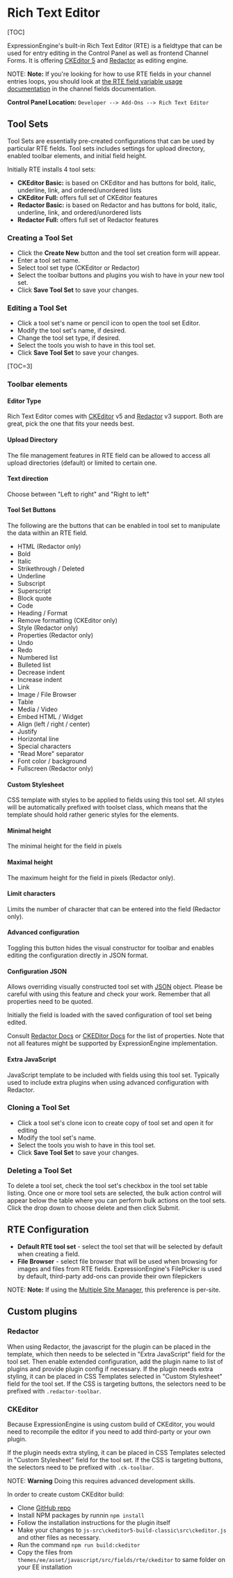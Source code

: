 <!--
    This source file is part of the open source project
    ExpressionEngine User Guide (https://github.com/ExpressionEngine/ExpressionEngine-User-Guide)

    @link      https://expressionengine.com/
    @copyright Copyright (c) 2003-2020, Packet Tide, LLC (https://packettide.com)
    @license   https://expressionengine.com/license Licensed under Apache License, Version 2.0
-->

# Rich Text Editor

[TOC]

ExpressionEngine's built-in Rich Text Editor (RTE) is a fieldtype that can be used for entry editing in the Control Panel as well as frontend Channel Forms. It is offering [CKEditor 5](https://ckeditor.com/ckeditor-5/) and [Redactor](https://imperavi.com/redactor/) as editing engine.

NOTE: **Note:** If you're looking for how to use RTE fields in your channel entries loops, you should look at [the RTE field variable usage documentation](fieldtypes/rte.md) in the channel fields documentation.

**Control Panel Location:** `Developer --> Add-Ons --> Rich Text Editor`

## Tool Sets

Tool Sets are essentially pre-created configurations that can be used by particular RTE fields. Tool sets includes settings for upload directory, enabled toolbar elements, and initial field height.

Initially RTE installs 4 tool sets:
- **CKEditor Basic:** is based on CKEditor and  has buttons for bold, italic, underline, link, and ordered/unordered lists
- **CKEditor Full:** offers full set of CKEditor features
- **Redactor Basic:** is based on Redactor and  has buttons for bold, italic, underline, link, and ordered/unordered lists
- **Redactor Full:** offers full set of Redactor features

### Creating a Tool Set

- Click the **Create New** button and the tool set creation form will appear.
- Enter a tool set name.
- Select tool set type (CKEditor or Redactor)
- Select the toolbar buttons and plugins you wish to have in your new tool set.
- Click **Save Tool Set** to save your changes.

### Editing a Tool Set

- Click a tool set's name or pencil icon to open the tool set Editor.
- Modify the tool set's name, if desired.
- Change the tool set type, if desired.
- Select the tools you wish to have in this tool set.
- Click **Save Tool Set** to save your changes.

[TOC=3]

### Toolbar elements

#### Editor Type

Rich Text Editor comes with [CKEditor](https://ckeditor.com/) v5 and [Redactor](https://imperavi.com/redactor/) v3 support. Both are great, pick the one that fits your needs best.

#### Upload Directory

The file management features in RTE field can be allowed to access all upload directories (default) or limited to certain one.

#### Text direction

Choose between "Left to right" and "Right to left"

#### Tool Set Buttons

The following are the buttons that can be enabled in tool set to manipulate the data within an RTE field.

- HTML (Redactor only)
- Bold
- Italic
- Strikethrough / Deleted
- Underline
- Subscript
- Superscript
- Block quote
- Code
- Heading / Format
- Remove formatting (CKEditor only)
- Style (Redactor only)
- Properties (Redactor only)
- Undo
- Redo
- Numbered list
- Bulleted list
- Decrease indent
- Increase indent
- Link
- Image / File Browser
- Table
- Media / Video
- Embed HTML / Widget
- Align (left / right / center)
- Justify
- Horizontal line
- Special characters
- "Read More" separator
- Font color / background
- Fullscreen (Redactor only)

#### Custom Stylesheet
CSS template with styles to be applied to fields using this tool set. All styles will be automatically prefixed with toolset class, which means that the template should hold rather generic styles for the elements.

#### Minimal height

The minimal height for the field in pixels

#### Maximal height

The maximum height for the field in pixels (Redactor only).

#### Limit characters

Limits the number of character that can be entered into the field (Redactor only).

#### Advanced configuration

Toggling this button hides the visual constructor for toolbar and enables editing the configuration directly in JSON format.

#### Configuration JSON

Allows overriding visually constructed tool set with [JSON](https://www.json.org/) object. Please be careful with using this feature and check your work. Remember that all properties need to be quoted.

Initially the field is loaded with the saved configuration of tool set being edited.

Consult [Redactor Docs](https://imperavi.com/redactor/docs/settings/) or [CKEDitor Docs](https://ckeditor.com/docs/ckeditor5/latest/installation/getting-started/configuration.html) for the list of properties. Note that not all features might be supported by ExpressionEngine implementation.

#### Extra JavaScript
JavaScript template to be included with fields using this tool set. Typically used to include extra plugins when using advanced configuration with Redactor.

### Cloning a Tool Set

- Click a tool set's clone icon to create copy of tool set and open it for editing
- Modify the tool set's name.
- Select the tools you wish to have in this tool set.
- Click **Save Tool Set** to save your changes.


### Deleting a Tool Set

To delete a tool set, check the tool set's checkbox in the tool set table listing. Once one or more tool sets are selected, the bulk action control will appear below the table where you can perform bulk actions on the tool sets. Click the drop down to choose delete and then click Submit.

## RTE Configuration

- **Default RTE tool set** - select the tool set that will be selected by default when creating a field.
- **File Browser** - select file browser that will be used when browsing for images and files from RTE fields. ExpressionEngine's FilePicker is used by default, third-party add-ons can provide their own filepickers

NOTE: **Note:** If using the [Multiple Site Manager](msm/overview.md), this preference is per-site.

## Custom plugins

### Redactor

When using Redactor, the javascript for the plugin can be placed in the template, which then needs to be selected in "Extra JavaScript" field for the tool set.
Then enable extended configuration, add the plugin name to list of plugins and provide plugin config if necessary.
If the plugin needs extra styling, it can be placed in CSS Templates selected in "Custom Stylesheet" field for the tool set. If the CSS is targeting buttons, the selectors need to be prefixed with `.redactor-toolbar`.

### CKEditor

Because ExpressionEngine is using custom build of CKEditor, you would need to recompile the editor if you need to add third-party or your own plugin.

If the plugin needs extra styling, it can be placed in CSS Templates selected in "Custom Stylesheet" field for the tool set. If the CSS is targeting buttons, the selectors need to be prefixed with `.ck-toolbar`.

NOTE: **Warning** Doing this requires advanced development skills.

In order to create custom CKEditor build:
 - Clone [GitHub repo](https://github.com/ExpressionEngine/ExpressionEngine/)
 - Install NPM packages by runnin `npm install`
 - Follow the installation instructions for the plugin itself
 - Make your changes to `js-src\ckeditor5-build-classic\src\ckeditor.js` and other files as necessary.
 - Run the command `npm run build:ckeditor`
 - Copy the files from `themes/ee/asset/javascript/src/fields/rte/ckeditor` to same folder on your EE installation
